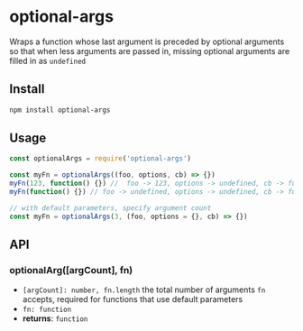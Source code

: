 # optional-args

Wraps a function whose last argument is preceded by optional arguments so that when less arguments are passed in, missing optional arguments are filled in as `undefined`

## Install

```sh
npm install optional-args
```

## Usage

```js
const optionalArgs = require('optional-args')

const myFn = optionalArgs((foo, options, cb) => {})
myFn(123, function() {}) //  foo -> 123, options -> undefined, cb -> function
myFn(function() {}) // foo -> undefined, options -> undefined, cb -> function

// with default parameters, specify argument count
const myFn = optionalArgs(3, (foo, options = {}, cb) => {})
```

## API

### optionalArg([argCount], fn)

- `[argCount]: number, fn.length` the total number of arguments `fn` accepts, required for functions that use default parameters
- `fn: function`
- **returns**: `function`
